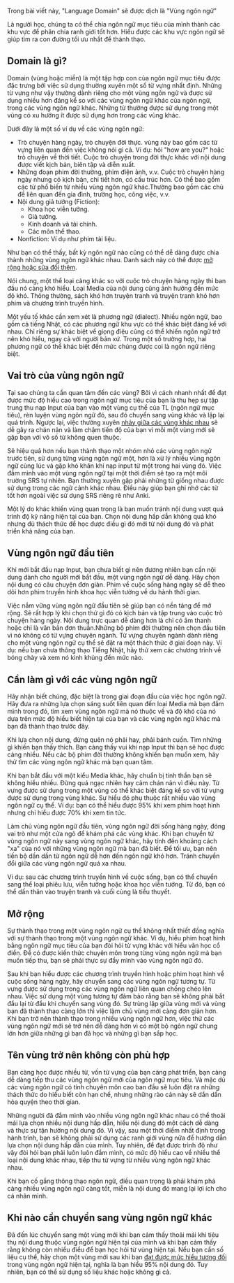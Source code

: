 Trong bài viết này, "Language Domain" sẽ được dịch là "Vùng ngôn ngữ"

Là người học, chúng ta có thể chia ngôn ngữ mục tiêu của mình thành các khu vực để phân chia ranh giới tốt hơn. Hiểu được các khu vực ngôn ngữ sẽ giúp tìm ra con đường tối ưu nhất để thành thạo.

## Domain là gì?

Domain (vùng hoặc miền) là một tập hợp con của ngôn ngữ mục tiêu được đặc trưng bởi việc sử dụng thường xuyên một số từ vựng nhất định. Những từ vựng như vậy thường dành riêng cho một vùng ngôn ngữ và được sử dụng nhiều hơn đáng kể so với các vùng ngôn ngữ khác của ngôn ngữ, trong các vùng ngôn ngữ khác. Những từ thường được sử dụng trong một vùng có xu hướng ít được sử dụng hơn trong các vùng khác.

Dưới đây là một số ví dụ về các vùng ngôn ngữ:

- Trò chuyện hàng ngày, trò chuyện đời thực. vùng này bao gồm các từ vựng liên quan đến việc không nói gì cả. Ví dụ: hỏi "how are you?" hoặc trò chuyện về thời tiết. Cuộc trò chuyện trong đời thực khác với nội dung được viết kịch bản, biên tập và diễn xuất.
- Những đoạn phim đời thường, phim điện ảnh, v.v. Cuộc trò chuyện hàng ngày nhưng có kịch bản, chi tiết hơn, có cấu trúc hơn. Có thể bao gồm các từ phổ biến từ nhiều vùng ngôn ngữ khác.Thường bao gồm các chủ đề liên quan đến gia đình, trường học, công việc, v.v.
- Nội dung giả tưởng (Fiction):
	- Khoa học viễn tưởng.
	- Giả tưởng.
	- Kinh doanh và tài chính.
	- Các môn thể thao.
- Nonfiction: Ví dụ như phim tài liệu.

Như bạn có thể thấy, bất kỳ ngôn ngữ nào cũng có thể dễ dàng được chia thành những vùng ngôn ngữ khác nhau. Danh sách này có thể được [mở rộng hoặc sửa đổi thêm](https://tatsumoto.neocities.org/blog/how-broad-or-narrow-is-a-domain-of-lingu.html).

Nói chung, một thể loại càng khác so với cuộc trò chuyện hàng ngày thì ban đầu nó càng khó hiểu. Loại Media của nội dung cũng ảnh hưởng đến mức độ khó. Thông thường, sách khó hơn truyện tranh và truyện tranh khó hơn phim và chương trình truyền hình.

Một yếu tố khác cần xem xét là phương ngữ (dialect). Nhiều ngôn ngữ, bao gồm cả tiếng Nhật, có các phương ngữ khu vực có thể khác biệt đáng kể với nhau. Chỉ riêng sự khác biệt về giọng điệu cũng có thể khiến ngôn ngữ trở nên khó hiểu, ngay cả với người bản xứ. Trong một số trường hợp, hai phương ngữ có thể khác biệt đến mức chúng được coi là ngôn ngữ riêng biệt.

## Vai trò của vùng ngôn ngữ

Tại sao chúng ta cần quan tâm đến các vùng? Bởi vì cách nhanh nhất để đạt được mức độ hiểu cao trong ngôn ngữ mục tiêu của bạn là thu hẹp sự tập trung thu nạp Input của bạn vào một vùng cụ thể của TL (ngôn ngữ mục tiêu), rèn luyện vùng ngôn ngữ đó, sau đó chuyển sang vùng khác và lặp lại quá trình. Ngược lại, việc thường xuyên [nhảy giữa các vùng khác nhau](https://tatsumoto.neocities.org/blog/is-it-more-factor-to-stick-to-one-domain.html) sẽ dễ gây ra chán nản và làm chậm tiến độ của bạn vì mỗi một vùng mới sẽ gặp bạn với vô số từ không quen thuộc.

Sẽ hiệu quả hơn nếu bạn thành thạo một nhóm nhỏ các vùng ngôn ngữ trước tiên, sử dụng từng vùng ngôn ngữ một, hơn là xử lý nhiều vùng ngôn ngữ cùng lúc và gặp khó khăn khi nạp input từ một trong hai vùng đó. Việc đắm mình vào một vùng ngôn ngữ tại một thời điểm sẽ tạo ra một môi trường SRS tự nhiên. Bạn thường xuyên gặp phải những từ giống nhau được sử dụng trong các ngữ cảnh khác nhau. Điều này giúp bạn ghi nhớ các từ tốt hơn ngoài việc sử dụng SRS riêng rẽ như Anki.

Một lý do khác khiến vùng quan trọng là bạn muốn tránh nội dung vượt quá trình độ kỹ năng hiện tại của bạn. Chọn nội dung hấp dẫn không quá khó nhưng đủ thách thức để học được điều gì đó mới từ nội dung đó và phát triển khả năng của bạn.

## Vùng ngôn ngữ đầu tiên

Khi mới bắt đầu nạp Input, bạn chưa biết gì nên đương nhiên bạn cần nội dung dành cho người mới bắt đầu, một vùng ngôn ngữ dễ dàng. Hãy chọn nội dung có câu chuyện đơn giản. Phim về cuộc sống hàng ngày sẽ dễ theo dõi hơn phim truyền hình khoa học viễn tưởng về du hành thời gian.

Việc nắm vững vùng ngôn ngữ đầu tiên sẽ giúp bạn có nền tảng để mở rộng. Sẽ rất hợp lý khi chọn thứ gì đó có kịch bản và tập trung vào cuộc trò chuyện hàng ngày. Nội dung trực quan dễ dàng hơn là chỉ có âm thanh hoặc chỉ là văn bản đơn thuần.Những bộ phim đời thường nên chọn đầu tiên vì nó không có từ vựng chuyên ngành. Từ vựng chuyên ngành dành riêng cho một vùng ngôn ngữ cụ thể sẽ đặt ra một thách thức ở giai đoạn này. Ví dụ: nếu bạn chưa thông thạo Tiếng Nhật, hãy thử xem các chương trình về bóng chày và xem nó kinh khủng đến mức nào.

## Cần làm gì với các vùng ngôn ngữ

Hãy nhận biết chúng, đặc biệt là trong giai đoạn đầu của việc học ngôn ngữ. Hãy đưa ra những lựa chọn sáng suốt liên quan đến loại Media mà bạn đắm mình trong đó, tìm xem vùng ngôn ngữ mà nó thuộc về và độ khó của nó dựa trên mức độ hiểu biết hiện tại của bạn và các vùng ngôn ngữ khác mà bạn đã thành thạo trước đây.

Khi lựa chọn nội dung, đừng quên nó phải hay, phải bánh cuốn. Tìm những gì khiến bạn thấy thích. Bạn càng thấy vui khi nạp Input thì bạn sẽ học được càng nhiều. Nếu các bộ phim đời thường không khiến bạn muốn xem, hãy thử tìm các vùng ngôn ngữ khác mà bạn quan tâm.

Khi bạn bắt đầu với một kiểu Media khác, hãy chuẩn bị tinh thần bạn sẽ không hiểu nhiều. Đừng quá ngạc nhiên hay cảm chán nản vì điều này. Từ vựng được sử dụng trong một vùng có thể khác biệt đáng kể so với từ vựng được sử dụng trong vùng khác. Sự hiểu đó phụ thuộc rất nhiều vào vùng ngôn ngữ cụ thể. Ví dụ: bạn có thể hiểu được 95% khi xem phim hoạt hình nhưng chỉ hiểu được 70% khi xem tin tức.

Làm chủ vùng ngôn ngữ đầu tiên, vùng ngôn ngữ đời sống hàng ngày, đóng vai trò như một cửa ngõ để khám phá các vùng khác. Khi bạn chuyển từ vùng ngôn ngữ này sang vùng ngôn ngữ khác, hãy tính đến khoảng cách "xa" của nó với những vùng ngôn ngữ mà bạn đã biết. Để tối ưu, bạn nên tiến bộ dần dần từ ngôn ngữ dễ hơn đến ngôn ngữ khó hơn. Tránh chuyển đổi giữa các vùng ngôn ngữ  quá xa nhau. 

Ví dụ: sau các chương trình truyền hình về cuộc sống, bạn có thể chuyển sang thể loại phiêu lưu, viễn tưởng hoặc khoa học viễn tưởng. Từ đó, bạn có thể dấn thân vào truyện tranh và cuối cùng là tiểu thuyết.

## Mở rộng

Sự thành thạo trong một vùng ngôn ngữ cụ thể không nhất thiết đồng nghĩa với sự thành thạo trong một vùng ngôn ngữ khác. Ví dụ, hiểu phim hoạt hình bằng ngôn ngữ mục tiêu của bạn đòi hỏi từ vựng khác với hiểu văn học cổ điển. Để có được kiến ​​thức chuyên môn trong từng vùng ngôn ngữ mà bạn muốn tiếp thu, bạn sẽ phải thực sự đẩy mình vào vùng ngôn ngữ đó.

Sau khi bạn hiểu được các chương trình truyền hình hoặc phim hoạt hình về cuộc sống hàng ngày, hãy chuyển sang các vùng ngôn ngữ tương tự. Từ vựng được sử dụng trong các vùng ngôn ngữ liên quan chồng chéo lên nhau. Việc sử dụng một vùng tương tự đảm bảo rằng bạn sẽ không phải bắt đầu lại từ đầu khi chuyển sang vùng đó. Sự trùng lặp giữa vùng mới và vùng bạn đã thành thạo càng lớn thì việc làm chủ vùng mới càng đơn giản hơn. Khi bạn trở nên thành thạo trong nhiều vùng ngôn ngữ hơn, việc thử các vùng ngôn ngữ mới sẽ trở nên dễ dàng hơn vì có một bộ ngôn ngữ chung lớn hơn giữa những gì bạn đã học và những gì bạn sắp học.

## Tên vùng trở nên không còn phù hợp

Bạn càng học được nhiều từ, vốn từ vựng của bạn càng phát triển, bạn càng dễ dàng tiếp thu các vùng ngôn ngữ mới của ngôn ngữ mục tiêu. Và mặc dù các vùng ngôn ngữ có tính chuyên môn cao ban đầu sẽ luôn đặt ra những thách thức do hiểu biết còn hạn chế, nhưng những rào cản này sẽ dần dần hòa quyện theo thời gian.

Những người đã đắm mình vào nhiều vùng ngôn ngữ khác nhau có thể thoải mái lựa chọn nhiều nội dung hấp dẫn, hiểu nội dung đó một cách dễ dàng và thực sự tận hưởng nội dung đó. Vì vậy, sau một thời điểm nhất định trong hành trình, bạn sẽ không phải sử dụng các ranh giới vùng nữa để hướng dẫn lựa chọn nội dung hấp dẫn của mình. Tuy nhiên, để đạt được trình độ như vậy đòi hỏi bạn phải luôn luôn đắm mình, có mức độ hiểu cao về nhiều thể loại nội dung khác nhau, tiếp thu từ vựng từ nhiều vùng ngôn ngữ khác nhau.

Khi bạn cố gắng thông thạo ngôn ngữ, điều quan trọng là phải khám phá càng nhiều vùng ngôn ngữ càng tốt, miễn là nội dung đó mang lại lợi ích cho cá nhân mình.

## Khi nào cần chuyển sang vùng ngôn ngữ khác

Đã đến lúc chuyển sang một vùng mới khi bạn cảm thấy thoải mái khi tiêu thụ nội dung thuộc vùng ngôn ngữ hiện tại của mình và khi bạn cảm thấy rằng không còn nhiều điều để bạn học hỏi từ vùng hiện tại. Nếu bạn cần số liệu cụ thể, hãy chọn một vùng mới sau khi bạn [đạt được mức hiểu tương đối](https://tatsumoto.neocities.org/blog/whats-fluency.html) trong vùng ngôn ngữ hiện tại, nghĩa là bạn hiểu 95% nội dung đó. Tuy nhiên, bạn có thể sử dụng số liệu khác hoặc không gì cả.



